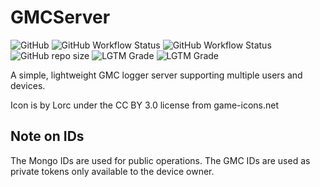# GMCServer
![GitHub](https://img.shields.io/github/license/vinceh121/gmcserver?color=green&style=for-the-badge)
![GitHub Workflow Status](https://img.shields.io/github/workflow/status/vinceh121/gmcserver/Java%20CI%20with%20Maven?label=Backend%20build&style=for-the-badge)
![GitHub Workflow Status](https://img.shields.io/github/workflow/status/vinceh121/gmcserver/Web%20Build?label=Frontend%20build&style=for-the-badge)
![GitHub repo size](https://img.shields.io/github/repo-size/vinceh121/gmcserver?color=yellowgreen&style=for-the-badge)
![LGTM Grade](https://img.shields.io/lgtm/grade/java/github/vinceh121/gmcserver?style=for-the-badge)
![LGTM Grade](https://img.shields.io/lgtm/grade/javascript/github/vinceh121/gmcserver?style=for-the-badge)

A simple, lightweight GMC logger server supporting multiple users and devices.

Icon is by Lorc under the CC BY 3.0 license from game-icons.net

## Note on IDs

The Mongo IDs are used for public operations.
The GMC IDs are used as private tokens only available to the device owner.
